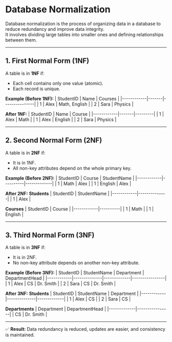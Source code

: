 # Database Normalization

Database normalization is the process of organizing data in a database to reduce redundancy and improve data integrity.  
It involves dividing large tables into smaller ones and defining relationships between them.

---

## **1. First Normal Form (1NF)**
A table is in **1NF** if:
- Each cell contains only one value (atomic).
- Each record is unique.

**Example (Before 1NF):**
| StudentID | Name  | Courses       |
|------------|-------|---------------|
| 1          | Alex  | Math, English |
| 2          | Sara  | Physics       |

**After 1NF:**
| StudentID | Name  | Course  |
|------------|-------|---------|
| 1          | Alex  | Math    |
| 1          | Alex  | English |
| 2          | Sara  | Physics |

---

## **2. Second Normal Form (2NF)**
A table is in **2NF** if:
- It is in 1NF.
- All non-key attributes depend on the whole primary key.

**Example (Before 2NF):**
| StudentID | Course  | StudentName |
|------------|----------|-------------|
| 1          | Math     | Alex        |
| 1          | English  | Alex        |

**After 2NF:**
**Students**
| StudentID | StudentName |
|------------|--------------|
| 1          | Alex         |

**Courses**
| StudentID | Course  |
|------------|----------|
| 1          | Math     |
| 1          | English  |

---

## **3. Third Normal Form (3NF)**
A table is in **3NF** if:
- It is in 2NF.
- No non-key attribute depends on another non-key attribute.

**Example (Before 3NF):**
| StudentID | StudentName | Department | DepartmentHead |
|------------|--------------|-------------|----------------|
| 1          | Alex         | CS          | Dr. Smith      |
| 2          | Sara         | CS          | Dr. Smith      |

**After 3NF:**
**Students**
| StudentID | StudentName | Department |
|------------|--------------|-------------|
| 1          | Alex         | CS          |
| 2          | Sara         | CS          |

**Departments**
| Department | DepartmentHead |
|-------------|----------------|
| CS          | Dr. Smith      |

---

✅ **Result:** Data redundancy is reduced, updates are easier, and consistency is maintained.
